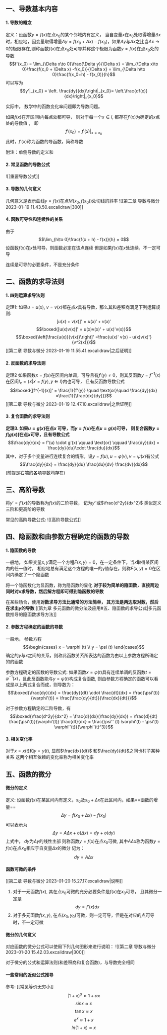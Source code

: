 ## 一、导数基本内容
#### 1. 导数的概念
定义：设函数$y = f(x)$在点$x_0$的某个邻域内有定义， 当自变量$x$在$x_0$处取得增量$\Delta x$时，相应地，因变量取得增量$\Delta y = f(x_0+ \Delta x) -f(x_0)$，如果$\Delta y$与$\Delta x$之比当$\Delta x\to 0$的极限存在,则称函数$f(x)$在点$x_0$处可导并称这个极限为函数$y = f(x)$在点$x_0$处的导数
$$f'(x_0) = \lim_{\Delta x\to 0}\frac{\Delta y}{\Delta x} = \lim_{\Delta x\to 0}\frac{f(x_0 + \Delta x) -f(x_0)}{\Delta x} = \lim_{\Delta h\to 0}\frac{f(x_0+h) - f(x_0)}{h}$$
可以写为
$$y'|_{x_0} = \left. \frac{dy}{dx}\right|_{x_0}= \left.\frac{df(x)}{dx}\right|_{x_0}$$

实际中， 数学中的函数变化率问题即为导数问题。

如果$f(x)$在开区间$I$内每点处都可导， 则对于每一个$x\in I$, 都存在$f'(x)$为确定的$x$点处的导数值 ， 即
$$f'(x_0) = f'(x)|_{x=x_0}$$
此时，$f'(x)$称为函数的导函数，简称导数

附注：单侧导数的定义和
#### 2. 常见函数的导数公式
![[重要导数公式]]

#### 3. 导数的几何意义

几何意义是表示曲线$y = f(x)$在点$M(x_0,f(x_0))$处切线的斜率
![[第二章 导数与微分 2023-01-19 11.43.50.excalidraw|300]]

#### 4. 函数可导性和连续性的关系
由于
$$\lim_{h\to 0}\frac{f(x + h) - f(x)}{h} = 0$$
设函数$f(x)$在$x$处可导，则函数必定在该点连续
但是如果$f(x)$在$x$处连续，不一定可导

连续是可导的必要条件，不是充分条件

## 二、函数的求导法则
#### 1. 四则运算求导法则
定理1: 如果$u =u(x)$, $v= v(x)$都在点$x$具有导数，那么其和差积商满足下列运算规则: 
$$[u(x) + v(x)]' = u(x)' +v(x)'$$
$$\boxed{[u(x)v(x)]' = u(x)v(x)' + u(x)'v(x)}$$
$$\boxed{\left[\frac{u(x)}{v(x)}\right]' =\frac{u(x)' v(x) - u(x)v(x)'}{v^2(x)}}$$
[[第二章 导数与微分 2023-01-19 11.55.41.excalidraw|之后证明]]

#### 2. 反函数的求导法则
定理2 如果函数$x= f(x)$在区间内单调，可导且有$f'(y) \neq 0$，则其反函数$y=f^{-1}(x)$在区间$I_x = \{ x| x= f(y), y\in I\}$内也可导， 且有反函数导数公式
$$\boxed{[f^{-1}(x)]' = \frac{1}{f'(y)} \quad \text{or}\quad \frac{dy}{dx} =\frac{1}{\frac{dx}{dy}}}$$
[[第二章 导数与微分 2023-01-19 12.47.10.excalidraw|之后证明]]

#### 3. 复合函数的求导法则

**定理3. 如果$u = g(x)$在点$x$ 可导，而$y = f(u)$在点$u = g(x)$可导， 则复合函数$y = f[g(x)]$在点$x$可导，且有导数公式**
$$\frac{dy}{dx} = f'(u) \cdot g'(x) \qquad \text{or} \qquad \frac{dy}{dx} =  \frac{dy}{du}\cdot \frac{du}{dx}$$
其中，对于多个变量进行连续复合的情形，设$y = f(u), u = \varphi(v), v =\psi(x)$有公式
$$\frac{dy}{dx} = \frac{dy}{du} \frac{du}{dv} \frac{dv}{dx}$$
(前提是右端的各项导数均存在)

## 三、高阶导数
将$y'= f'(x)$的导数称为$f(x)$的二阶导数， 记为$y''$或$\frac{d^2y}{dx^2}$
类似定义三阶和更高阶的导数

常见的高阶导数公式: 
![[高阶导数公式]]

## 四、隐函数和由参数方程确定的函数的导数
#### 1. 隐函数的导数
一般地， 如果变量$x,y$满足一个方程$F(x,y) = 0$，在一定条件下，当$x$取得某区间内的任一值时， 相应地总有满足这个方程的唯一的y值存在，则称$F(x,y) =0$在区间内确定了一个隐函数

将一个隐函数化为显函数，称为隐函数的显化
**对于较为简单的隐函数，直接两边同时对$x$求导数，然后解方程即可得到隐函数的导数**

在某些场合，使用**对数求导方法比通常的方法简单， 其方法是两边取对数，然后在求出$y$的导数**
[[第九章 多元函数的微分法及应用#五、隐函数的求导公式|多元函数推导的隐函数求导方法]]

#### 2. 参数方程确定的函数的导数

一般地， 参数方程
$$\begin{cases}
x = \varphi (t) \\
y = \psi (t)
\end{cases}$$
确定的$y$与$x$之间的关系，则称此函数关系所表达的函数为由以上参数方程所确定的的函数

参数方程确定的函数的导数公式: 
如果函数$x = \varphi(t)$具有连续单调的反函数$t=\varphi^{-1}(x)$，且此反函数能与$y = \psi (t)$构成复合函数, 则由参数方程确定的函数可以看成是以上两式复合而成，则导数为：
$$\boxed{\frac{dy}{dx} = \frac{dy}{dt} \cdot \frac{dt}{dx} = \frac{\psi'(t)}{\varphi'(t)} = \frac{\frac{dy}{dt}}{\frac{dx}{dt}}}$$

对于参数方程确定的二阶导数，有
$$\boxed{\frac{d^2y}{dx^2} =  \frac{d}{dx}(\frac{dy}{dx}) = \frac{d}{dt} \frac{\psi'(t)}{\varphi'(t)} \frac{dt}{dx} =  \frac{\psi'' (t) \varphi'(t) - \psi'(t) \varphi''(t)}{\varphi'(t)^3}}$$

#### 3. 相关变化率
对于$x= x(t)$和$y =y(t)$, 显然$\frac{dx}{dt}$ 和$\frac{dy}{dt}$之间也村子某种关系
这两个相互依赖的变化率称为相关变化率

## 五、函数的微分

#### 微分的定义
定义: 设函数$f(x)$在某区间内有定义，$x_0$及$x_0+\Delta x$在此区间内，如果==函数的增量==
$$\Delta y = f(x_0 + \Delta x) - f(x_0)$$
可以表示为
$$\Delta y =  A\Delta x + o(\Delta x) = dy + o(dy)$$
上式中， $dy$为$\Delta y$的线性主部
则称函数$y =f(x)$在点$x_0$可微, 其中$A\Delta x$称为函数$y = f(x)$在点$x_0$相应于自变量$\Delta x$的微分
记为：
$$dy = A\Delta x$$

#### 函数可微的条件
[[第二章 导数与微分 2023-01-20 15.27.17.excalidraw|说明]]
1. 对于一元函数$f(x)$, 其在点$x_0$可微的充分必要条件是$f(x)$在$x_0$可导， 且其微分一定是
$$dy = f'(x)dx$$
2. 对于多元函数$f(x,y)$, 在点$(x_0, y_0)$可微，则一定可导，但是在对应的点可导时，不一定可微

#### 微分的几何意义

对应函数的微分公式可以使用下列几何图形来进行说明：
![[第二章 导数与微分 2023-01-20 15.42.03.excalidraw|300]]

对于微分的公式和运算法则(和差积商和复合函数)，与导数完全相同

#### 一些常用的近似公式推导
参考: [[常见等价无穷小]]
$$(1+ x)^\alpha  \approx 1+ \alpha x$$
$$sin x \approx x$$
$$\tan x\approx x$$
$$e^x \approx 1+ x$$
$$ln(1 + x) \approx x$$



